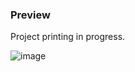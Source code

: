 

### Preview

Project printing in progress.

![image](https://user-images.githubusercontent.com/36016688/183320800-7f72cee2-b1b1-4250-8ca4-430071d74351.png)


